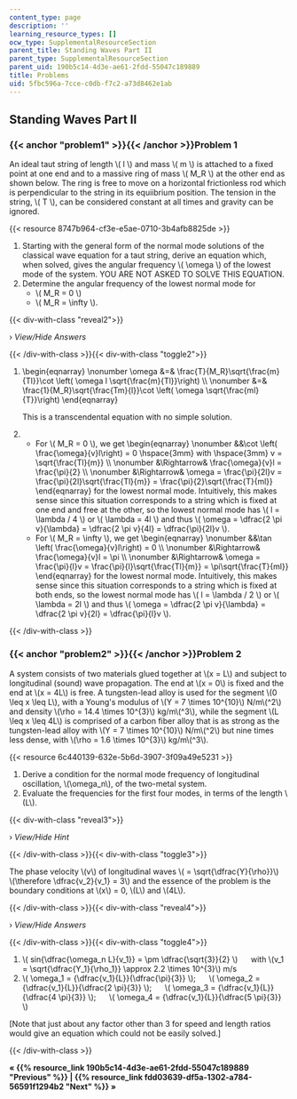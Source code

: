 ```yaml
---
content_type: page
description: ''
learning_resource_types: []
ocw_type: SupplementalResourceSection
parent_title: Standing Waves Part II
parent_type: SupplementalResourceSection
parent_uid: 190b5c14-4d3e-ae61-2fdd-55047c189889
title: Problems
uid: 5fbc596a-7cce-c0db-f7c2-a73d8462e1ab
---
```


Standing Waves Part II
----------------------

### {{< anchor "problem1" >}}{{< /anchor >}}Problem 1

An ideal taut string of length \\( l \\) and mass \\( m \\) is attached to a fixed point at one end and to a massive ring of mass \\( M\_R \\) at the other end as shown below. The ring is free to move on a horizontal frictionless rod which is perpendicular to the string in its equiibrium position. The tension in the string, \\( T \\), can be considered constant at all times and gravity can be ignored.

{{< resource 8747b964-cf3e-e5ae-0710-3b4afb8825de >}}

1.  Starting with the general form of the normal mode solutions of the classical wave equation for a taut string, derive an equation which, when solved, gives the angular frequency \\( \\omega \\) of the lowest mode of the system. YOU ARE NOT ASKED TO SOLVE THIS EQUATION.
2.  Determine the angular frequency of the lowest normal mode for
    *   \\( M\_R = 0 \\)
    *   \\( M\_R = \\infty \\).

{{< div-with-class "reveal2">}}

› _View/Hide Answers_

{{< /div-with-class >}}{{< div-with-class "toggle2">}}

1.  \\begin{eqnarray} \\nonumber \\omega &=& \\frac{T}{M\_R}\\sqrt{\\frac{m}{Tl}}\\cot \\left( \\omega l \\sqrt{\\frac{m}{Tl}}\\right) \\\\ \\nonumber &=& \\frac{1}{M\_R}\\sqrt{\\frac{Tm}{l}}\\cot \\left( \\omega \\sqrt{\\frac{ml}{T}}\\right) \\end{eqnarray}
    
    This is a transcendental equation with no simple solution.
    
2.  *   For \\( M\_R = 0 \\), we get \\begin{eqnarray} \\nonumber &&\\cot \\left( \\frac{\\omega}{v}l\\right) = 0 \\hspace{3mm} with \\hspace{3mm} v = \\sqrt{\\frac{Tl}{m}} \\\\ \\nonumber &\\Rightarrow& \\frac{\\omega}{v}l = \\frac{\\pi}{2} \\\\ \\nonumber &\\Rightarrow& \\omega = \\frac{\\pi}{2l}v = \\frac{\\pi}{2l}\\sqrt{\\frac{Tl}{m}} = \\frac{\\pi}{2}\\sqrt{\\frac{T}{ml}} \\end{eqnarray} for the lowest normal mode. Intuitively, this makes sense since this situation corresponds to a string which is fixed at one end and free at the other, so the lowest normal mode has \\( l = \\lambda / 4 \\) or \\( \\lambda = 4l \\) and thus \\( \\omega = \\dfrac{2 \\pi v}{\\lambda} = \\dfrac{2 \\pi v}{4l} = \\dfrac{\\pi}{2l}v \\).
    *   For \\( M\_R = \\infty \\), we get \\begin{eqnarray} \\nonumber &&\\tan \\left( \\frac{\\omega}{v}l\\right) = 0 \\\\ \\nonumber &\\Rightarrow& \\frac{\\omega}{v}l = \\pi \\\\ \\nonumber &\\Rightarrow& \\omega = \\frac{\\pi}{l}v = \\frac{\\pi}{l}\\sqrt{\\frac{Tl}{m}} = \\pi\\sqrt{\\frac{T}{ml}} \\end{eqnarray} for the lowest normal mode. Intuitively, this makes sense since this situation corresponds to a string which is fixed at both ends, so the lowest normal mode has \\( l = \\lambda / 2 \\) or \\( \\lambda = 2l \\) and thus \\( \\omega = \\dfrac{2 \\pi v}{\\lambda} = \\dfrac{2 \\pi v}{2l} = \\dfrac{\\pi}{l}v \\).

{{< /div-with-class >}}

### {{< anchor "problem2" >}}{{< /anchor >}}Problem 2

A system consists of two materials glued together at \\(x = L\\) and subject to longitudinal (sound) wave propagation. The end at \\(x = 0\\) is fixed and the end at \\(x = 4L\\) is free. A tungsten-lead alloy is used for the segment \\(0 \\leq x \\leq L\\), with a Young's modulus of \\(Y = 7 \\times 10^{10}\\) N/m\\(^2\\) and density \\(\\rho = 14.4 \\times 10^{3}\\) kg/m\\(^3\\), while the segment \\(L \\leq x \\leq 4L\\) is comprised of a carbon fiber alloy that is as strong as the tungsten-lead alloy with \\(Y = 7 \\times 10^{10}\\) N/m\\(^2\\) but nine times less dense, with \\(\\rho = 1.6 \\times 10^{3}\\) kg/m\\(^3\\).

{{< resource 6c440139-632e-5b6d-3907-3f09a49e5231 >}}

1.  Derive a condition for the normal mode frequency of longitudinal oscillation, \\(\\omega\_n\\), of the two-metal system.
2.  Evaluate the frequencies for the first four modes, in terms of the length \\(L\\).

{{< div-with-class "reveal3">}}

› _View/Hide Hint_

{{< /div-with-class >}}{{< div-with-class "toggle3">}}

The phase velocity \\(v\\) of longitudinal waves \\( = \\sqrt{\\dfrac{Y}{\\rho}}\\)  
\\(\\therefore \\dfrac{v\_2}{v\_1} = 3\\) and the essence of the problem is the boundary conditions at \\(x\\) = 0, \\(L\\) and \\(4L\\).

{{< /div-with-class >}}{{< div-with-class "reveal4">}}

› _View/Hide Answers_

{{< /div-with-class >}}{{< div-with-class "toggle4">}}

1.  \\( sin{\\dfrac{\\omega\_n L}{v\_1}} = \\pm \\dfrac{\\sqrt{3}}{2} \\)      with \\(v\_1 = \\sqrt{\\dfrac{Y\_1}{\\rho\_1}} \\approx 2.2 \\times 10^{3}\\) m/s
2.  \\( \\omega\_1 = {\\dfrac{v\_1}{L}}{\\dfrac{\\pi}{3}} \\);      \\( \\omega\_2 = {\\dfrac{v\_1}{L}}{\\dfrac{2 \\pi}{3}} \\);      \\( \\omega\_3 = {\\dfrac{v\_1}{L}}{\\dfrac{4 \\pi}{3}} \\);      \\( \\omega\_4 = {\\dfrac{v\_1}{L}}{\\dfrac{5 \\pi}{3}} \\)

\[Note that just about any factor other than 3 for speed and length ratios would give an equation which could not be easily solved.\]

{{< /div-with-class >}}

**« {{% resource_link 190b5c14-4d3e-ae61-2fdd-55047c189889 "Previous" %}} | {{% resource_link fdd03639-df5a-1302-a784-56591f1294b2 "Next" %}} »**